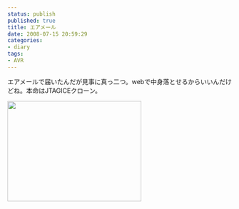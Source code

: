 ```yaml
---
status: publish
published: true
title: エアメール
date: 2008-07-15 20:59:29
categories:
- diary
tags:
- AVR
---
```

エアメールで届いたんだが見事に真っ二つ。webで中身落とせるからいいんだけどね。本命はJTAGICEクローン。

<a href="http://junkai.org/blog/wp-content/uploads/2008/07/dsc00115.jpg"><img class="alignnone size-medium wp-image-109" title="dsc00115" src="http://junkai.org/blog/wp-content/uploads/2008/07/dsc00115-300x225.jpg" alt="" width="300" height="225" /></a>
